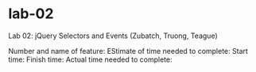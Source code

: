 # lab-02
Lab 02: jQuery Selectors and Events (Zubatch, Truong, Teague)

Number and name of feature:
EStimate of time needed to complete:
Start time:
Finish time:
Actual time needed to complete:


